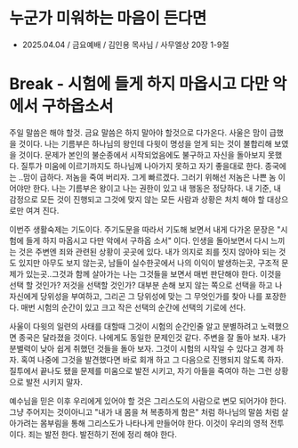 # 누군가 미워하는 마음이 든다면
* 2025.04.04 / 금요예배 / 김인용 목사님 / 사무엘상 20장 1-9절

# Break - 시험에 들게 하지 마옵시고 다만 악에서 구하옵소서

주일 말씀은 해야 할것. 금요 말씀은 하지 말아야 할것으로 다가온다. 사울은 맘이 급했을 것이다. 나는 기름부은 하나님의 왕인데 다윗이 명성을 얻게 되는 것이 불합리해 보였을 것이다. 문제가 본인의 불순종에서 시작되었음에도 불구하고 자신을 돌아보지 못했다. 질투가 미움에 이르기까지도 하나님께 나아가지 못하고 자기 좋을대로 한다. 종국에는 ..맘이 급하다. 저놈을 죽여 버리자. 그게 빠르겠다. 그러기 위해선 저놈은 나쁜 놈 이어야만 한다. 나는 기름부은 왕이고 나는 권한이 있고 내 행동은 정당하다.  내 기준, 내 감정으로 모든 것이 진행되고 그것에 맞지 않는 모든 사람과 상황은 처치 해야 할 대상으로만 여겨 진다. 

이번주 생활숙제는 기도이다. 주기도문을 따라서 기도해 보면서 내게 다가온 문장은 "시험에 들게 하지 마옵시고 다만 악에서 구하옵 소서" 이다. 인생을 돌아보면서 다시 느끼는 것은 주변엔 죄와 관련된 상황이 곳곳에 있다. 내가 의지로 죄를 짓지 않아야 되는 것도 있지만 아무도 보지 않는곳, 남들이 실수한곳에서 나의 이익이 발생하는곳, 구조적 문제가 있는곳..그것과 함께 살아가는 나는 그것들을 보면서 매번 판단해야 한다. 이것을 선택 할 것인가? 저것을 선택할 것인가? 대부분 손해 보지 않는 쪽으로 선택을 하고 나 자신에게 당위성을 부여하고, 그리곤 그 당위성에 맞는 그 무엇인가를 찾아 나를 포장한다. 매번 시험의 순간이 있고 크고 작은 선택의 순간에 선택의 기로에 선다.

사울이 다윗의 일련의 사태를 대할때 그것이 시험의 순간인줄 알고 분별하려고 노력했으면 종국은 달라졌을 것이다. 나에게도 동일한 문제인것 같다. 주변을 잘 돌아 보자. 내가 분별력이 낮아 쉽게 취했던 것들을 돌아 보자. 그것이 시험의 시작일 수 있다고 경계 하자. 혹여 나중에 그것을 발견했다면 바로 회개 하고 그 다음으로 진행되지 않도록 하자. 질투에서 끝나도 됐을 문제를 미움으로 발전 시키고, 자기 아들을 죽여야 하는 그런 상황으로 발전 시키지 말자. 

예수님을 믿은 이후 우리에게 있어야 할 것은 그리스도의 사람으로 변모 되어가야 한다. 그냥 주어지는 것이아니고 "내가 내 몸을 쳐 복종하게 함은" 처럼 하나님의 말씀 처럼 살아가려는 몸부림을 통해 그리스도가 나타나게 만들어야 한다. 이것이 우리의 영적 전투 이다. 죄는 발전 한다. 발전하기 전에 정리 해야 한다. 
